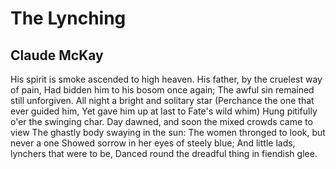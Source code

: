 # The Lynching
## Claude McKay
His spirit is smoke ascended to high heaven.
His father, by the cruelest way of pain,
Had bidden him to his bosom once again;
The awful sin remained still unforgiven.
All night a bright and solitary star
(Perchance the one that ever guided him,
Yet gave him up at last to Fate's wild whim)
Hung pitifully o'er the swinging char.
Day dawned, and soon the mixed crowds came to view
The ghastly body swaying in the sun:
The women thronged to look, but never a one
Showed sorrow in her eyes of steely blue;
And little lads, lynchers that were to be,
Danced round the dreadful thing in fiendish glee.